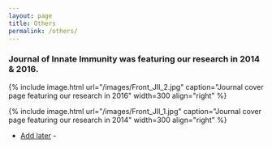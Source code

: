 ```yaml
---
layout: page
title: Others
permalink: /others/
---
```

### Journal of Innate Immunity was featuring our research in 2014 & 2016.
{% include image.html url="/images/Front_JII_2.jpg" caption="Journal cover page featuring our research in 2016" width=300 align="right" %}

{% include image.html url="/images/Front_JII_1.jpg" caption="Journal cover page featuring our research in 2014" width=300 align="right" %}


<ul>
	<li><a href="Add later">Add later</a> - </li>
</ul>
